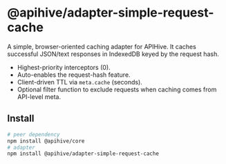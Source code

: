 # @apihive/adapter-simple-request-cache

A simple, browser-oriented caching adapter for APIHive. It caches successful JSON/text responses in IndexedDB keyed by the request hash.

- Highest-priority interceptors (0).
- Auto-enables the request-hash feature.
- Client-driven TTL via `meta.cache` (seconds).
- Optional filter function to exclude requests when caching comes from API-level meta.

## Install

```bash
# peer dependency
npm install @apihive/core
# adapter
npm install @apihive/adapter-simple-request-cache